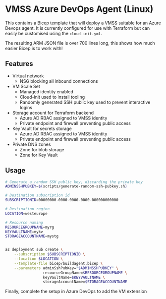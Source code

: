 # VMSS Azure DevOps Agent (Linux)

This contains a Bicep template that will deploy a VMSS suitable for an Azure Devops agent.
It is currently configured for use with Terraform but can easily be customised using the `cloud-init.yml`.

The resulting ARM JSON file is over 700 lines long, this shows how much easier Bicep is to work with!

## Features

* Virtual network
  * NSG blocking all inbound connections
* VM Scale Set
  * Managed identity enabled
  * Cloud-init used to install tooling
  * Randomly generated SSH public key used to prevent interactive logins
* Storage account for Terraform backend
  * Azure AD RBAC assigned to VMSS identity
  * Private endpoint and firewall preventing public access
* Key Vault for secrets storage
  * Azure AD RBAC assigned to VMSS identity
  * Private endpoint and firewall preventing public access
* Private DNS zones
  * Zone for blob storage
  * Zone for Key Vault

## Usage

```bash
# Generate a random SSH public key, discarding the private key
ADMINSSHPUBKEY=$(scripts/generate-random-ssh-pubkey.sh)

# Destination subscription id
SUBSCRIPTIONID=00000000-0000-0000-0000-000000000000

# Destination region
LOCATION=westeurope

# Resource naming
RESOURCEGROUPNAME=myrg
KEYVAULTNAME=mykv
STORAGEACCOUNTNAME=mystg


az deployment sub create \
    --subscription $SUBSCRIPTIONID \
    --location $LOCATION \
    --template-file bicep/buildagent.bicep \
    --parameters adminSshPubKey="$ADMINSSHPUBKEY" \
                 resourceGroupName=$RESOURCEGROUPNAME \
                 keyVaultName=$KEYVAULTNAME \
                 storageAccountName=$STORAGEACCOUNTNAME
```

Finally, complete the setup in Azure DevOps to add the VM extension
